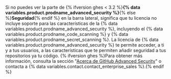 Si no puedes ver la parte de {% ifversion ghes < 3.2 %}**{% data variables.product.prodname_advanced_security %}**{% else %}**Seguridad**{% endif %} en la barra lateral, significa que tu licencia no incluye soporte para las características de la {% data variables.product.prodname_advanced_security %}, incluyendo el {% data variables.product.prodname_code_scanning %} y {% data variables.product.prodname_secret_scanning %}. La licencia de {% data variables.product.prodname_advanced_security %} te permite acceder, a ti y a tus usuarios, a las características que te permiten añadir seguridad a tus repositorios ya tu código. {% ifversion ghes %}Para obtener más información, consulta la sección "[Acerca de GitHub Advanced Security](/github/getting-started-with-github/about-github-advanced-security)" o contacta a {% data variables.contact.contact_enterprise_sales %}.{% endif %}
